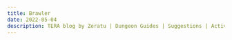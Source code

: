 ```yaml
---
title: Brawler
date: 2022-05-04
description: TERA blog by Zeratu | Dungeon Guides | Suggestions | Activities | Battlegrounds | Theorycrafting | Menma's TERA ...
---
```

